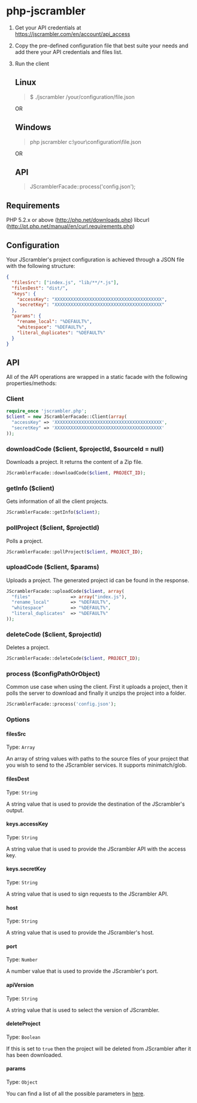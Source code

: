 php-jscrambler
==============

1. Get your API credentials at https://jscrambler.com/en/account/api_access

2. Copy the pre-defined configuration file that best suite your needs and add
   there your API credentials and files list.

3. Run the client

   Linux
   -----
   > $ ./jscrambler /your/configuration/file.json

   OR

   Windows
   -------
   > php jscrambler c:\your\configuration\file.json

   OR

   API
   ---

   > JScramblerFacade::process('config.json');


Requirements
------------
PHP 5.2.x or above (http://php.net/downloads.php)
libcurl (http://pt.php.net/manual/en/curl.requirements.php)

Configuration
-------------
Your JScrambler's project configuration is achieved through a JSON file with the following structure:
```json
{
  "filesSrc": ["index.js", "lib/**/*.js"],
  "filesDest": "dist/",
  "keys": {
    "accessKey": "XXXXXXXXXXXXXXXXXXXXXXXXXXXXXXXXXXXXXXXX",
    "secretKey": "XXXXXXXXXXXXXXXXXXXXXXXXXXXXXXXXXXXXXXXX"
  },
  "params": {
    "rename_local": "%DEFAULT%",
    "whitespace": "%DEFAULT%",
    "literal_duplicates": "%DEFAULT%"
  }
}
```

API
---
All of the API operations are wrapped in a static facade with the following properties/methods:

### Client
```php
require_once 'jscrambler.php';
$client = new JScramblerFacade::Client(array(
  "accessKey" => 'XXXXXXXXXXXXXXXXXXXXXXXXXXXXXXXXXXXXXXXX',
  "secretKey" => 'XXXXXXXXXXXXXXXXXXXXXXXXXXXXXXXXXXXXXXXX'
));
```

### downloadCode ($client, $projectId, $sourceId = null)
Downloads a project. It returns the content of a Zip file.
```php
JScramblerFacade::downloadCode($client, PROJECT_ID);
```

### getInfo ($client)
Gets information of all the client projects.
```php
JScramblerFacade::getInfo($client);
```

### pollProject ($client, $projectId)
Polls a project.
```php
JScramblerFacade::pollProject($client, PROJECT_ID);
```

### uploadCode ($client, $params)
Uploads a project. The generated project id can be found in the response.
```php
JScramblerFacade::uploadCode($client, array(
  "files"               => array("index.js"),
  "rename_local"        => "%DEFAULT%",
  "whitespace"          => "%DEFAULT%",
  "literal_duplicates"  => "%DEFAULT%"
));
```

### deleteCode ($client, $projectId)
Deletes a project.
```php
JScramblerFacade::deleteCode($client, PROJECT_ID);
```

### process ($configPathOrObject)
Common use case when using the client. First it uploads a project, then it polls the server to download and finally it unzips the project into a folder.
```php
JScramblerFacade::process('config.json');
```

### Options
#### filesSrc
Type: `Array`

An array of string values with paths to the source files of your project that you wish to send to the JScrambler services. It supports minimatch/glob.

#### filesDest
Type: `String`

A string value that is used to provide the destination of the JScrambler's output.


#### keys.accessKey
Type: `String`

A string value that is used to provide the JScrambler API with the access key.

#### keys.secretKey
Type: `String`

A string value that is used to sign requests to the JScrambler API.


#### host
Type: `String`

A string value that is used to provide the JScrambler's host.

#### port
Type: `Number`

A number value that is used to provide the JScrambler's port.

#### apiVersion
Type: `String`

A string value that is used to select the version of JScrambler.

#### deleteProject
Type: `Boolean`

If this is set to `true` then the project will be deleted from JScrambler after it has been downloaded.

#### params
Type: `Object`

You can find a list of all the possible parameters in [here](https://github.com/auditmark/node-jscrambler#jscrambler-options).
